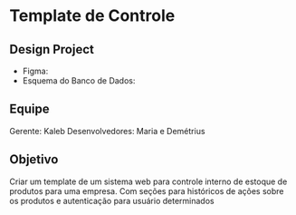 # Template de Controle

## Design Project

- Figma:
- Esquema do Banco de Dados:

## Equipe

Gerente: Kaleb
Desenvolvedores: Maria e Demétrius

## Objetivo

Criar um template de um sistema web para controle interno de estoque de produtos para uma empresa. Com seções para históricos de ações sobre os produtos e autenticação para usuário determinados
